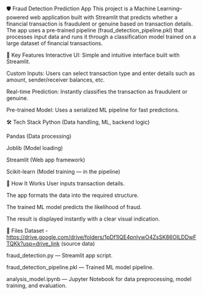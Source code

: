 🛡️ Fraud Detection Prediction App
This project is a Machine Learning–powered web application built with Streamlit that predicts whether a financial transaction is fraudulent or genuine based on transaction details. The app uses a pre-trained pipeline (fraud_detection_pipeline.pkl) that processes input data and runs it through a classification model trained on a large dataset of financial transactions.

🚀 Key Features
Interactive UI: Simple and intuitive interface built with Streamlit.

Custom Inputs: Users can select transaction type and enter details such as amount, sender/receiver balances, etc.

Real-time Prediction: Instantly classifies the transaction as fraudulent or genuine.

Pre-trained Model: Uses a serialized ML pipeline for fast predictions.

🛠️ Tech Stack
Python (Data handling, ML, backend logic)

Pandas (Data processing)

Joblib (Model loading)

Streamlit (Web app framework)

Scikit-learn (Model training — in the pipeline)

📌 How It Works
User inputs transaction details.

The app formats the data into the required structure.

The trained ML model predicts the likelihood of fraud.

The result is displayed instantly with a clear visual indication.

📂 Files
Dataset - https://drive.google.com/drive/folders/1pDf1IQE4pnIywO4ZsSK86OILDDwFTQKk?usp=drive_link
(source data)

fraud_detection.py — Streamlit app script.

fraud_detection_pipeline.pkl — Trained ML model pipeline.

analysis_model.ipynb — Jupyter Notebook for data preprocessing, model training, and evaluation.


